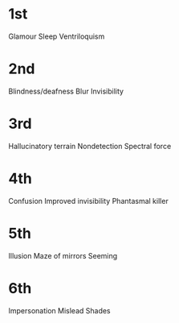# 1st
Glamour
Sleep
Ventriloquism

# 2nd
Blindness/deafness
Blur
Invisibility

# 3rd
Hallucinatory terrain
Nondetection
Spectral force

# 4th
Confusion
Improved invisibility
Phantasmal killer

# 5th
Illusion
Maze of mirrors
Seeming
# 6th
Impersonation
Mislead
Shades